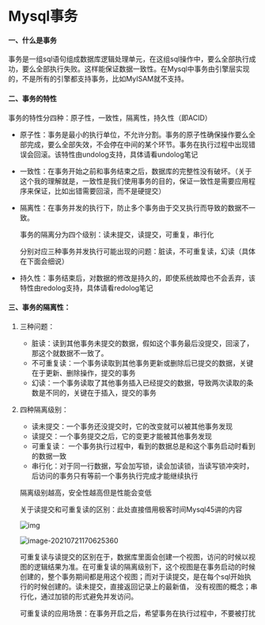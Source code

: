 # Mysql事务

#### 一、什么是事务

事务是一组sql语句组成数据库逻辑处理单元，在这组sql操作中，要么全部执行成功，要么全部执行失败。这样能保证数据一致性。在Mysql中事务由引擎层实现的，不是所有的引擎都支持事务，比如MyISAM就不支持。

#### 二、事务的特性

事务的特性分四种：原子性，一致性，隔离性，持久性（即ACID）

- 原子性：事务是最小的执行单位，不允许分割。事务的原子性确保操作要么全部完成，要么全部失效，不会停在中间的某个环节。事务在执行过程中出现错误会回滚。该特性由undolog支持，具体请看undolog笔记

- 一致性：在事务开始之前和事务结束之后，数据库的完整性没有破坏。（关于这个我的理解就是，一致性是我们使用事务的目的，保证一致性是需要应用程序来保证，比如出错需要回滚，而不是硬提交）

- 隔离性：在事务并发的执行下，防止多个事务由于交叉执行而导致的数据不一致。

  事务的隔离分为四个级别：读未提交，读提交，可重复，串行化

  分别对应三种事务并发执行可能出现的问题：脏读，不可重复读，幻读（具体在下面会细说）

- 持久性：事务结束后，对数据的修改是持久的，即使系统故障也不会丢弃，该特性由redolog支持，具体请看redolog笔记

#### 三、事务的隔离性：

1. 三种问题：
   - 脏读：读到其他事务未提交的数据，假如这个事务最后没提交，回滚了，那这个就数据不一致了。
   - 不可重复读：一个事务读取到其他事务更新或删除后已提交的数据，关键在于更新、删除操作，提交的事务
   - 幻读：一个事务读取了其他事务插入已经提交的数据，导致两次读取的条数是不同的，关键在于插入，提交的事务  
   
2. 四种隔离级别：
   - 读未提交：一个事务还没提交时，它的改变就可以被其他事务发现
   - 读提交：一个事务提交之后，它的变更才能被其他事务发现
   - 可重复读：  一个事务执行过程中，看到的数据总是和这个事务启动时看到的数据一致
   - 串行化：对于同一行数据，写会加写锁，读会加读锁，当读写锁冲突时，后访问的事务只有等前一个事务执行完成才能继续执行
   
   隔离级别越高，安全性越高但是性能会变低
   
   关于读提交和可重复读的区别：此处直接借用极客时间Mysql45讲的内容
   
   ![img](https://static001.geekbang.org/resource/image/7d/f8/7dea45932a6b722eb069d2264d0066f8.png)
   
   ![image-20210721170625360](C:\Users\12604\AppData\Roaming\Typora\typora-user-images\image-20210721170625360.png)
   
   可重复读与读提交的区别在于，数据库里面会创建一个视图，访问的时候以视图的逻辑结果为准。在可重复读的隔离级别下，这个视图是在事务启动的时候创建的，整个事务期间都是用这个视图；而对于读提交，是在每个sql开始执行的时候创建的。读未提交，直接返回记录上的最新值， 没有视图的概念；串行化，通过加锁的形式避免并发访问。
   
   可重复读的应用场景：在事务开启之后，希望事务在执行过程中，不要被打扰
